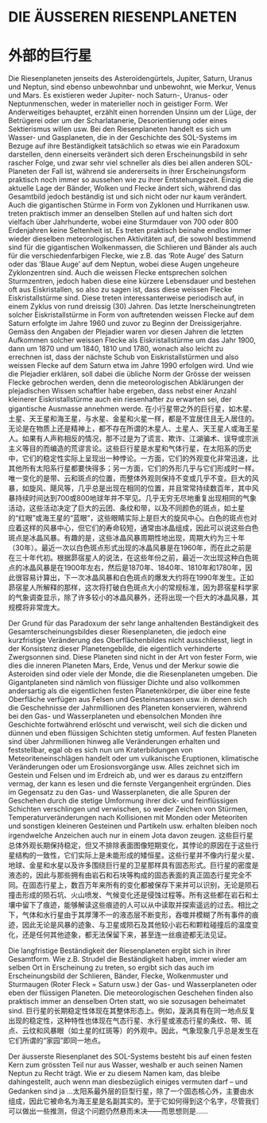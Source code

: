 # DIE ÄUSSEREN RIESENPLANETEN
# 外部的巨行星

Die Riesenplaneten jenseits des Asteroidengürtels, Jupiter, Saturn, Uranus und Neptun, sind ebenso unbewohnbar und unbewohnt, wie Merkur, Venus und Mars. Es existieren weder Jupiter- noch Saturn-, Uranus- oder Neptunmenschen, weder in materieller noch in geistiger Form. Wer Anderweitiges behauptet, erzählt einen horrenden Unsinn um der Lüge, der Betrügerei oder um der Scharlatanerie, Desorientierung oder eines Sektierismus willen usw. Bei den Riesenplaneten handelt es sich um Wasser- und Gasplaneten, die in der Geschichte des SOL-Systems im Bezuge auf ihre Beständigkeit tatsächlich so etwas wie ein Paradoxum darstellen, denn einerseits verändert sich deren Erscheinungsbild in sehr rascher Folge, und zwar sehr viel schneller als dies bei allen anderen SOL-Planeten der Fall ist, während sie andererseits in ihrer Erscheinungsform praktisch noch immer so aussehen wie zu ihrer Entstehungszeit. Einzig die aktuelle Lage der Bänder, Wolken und Flecke ändert sich, während das Gesamtbild jedoch beständig ist und sich nicht oder nur kaum verändert. Auch die gigantischen Stürme in Form von Zyklonen und Hurrikanen usw. treten praktisch immer an denselben Stellen auf und halten sich dort vielfach über Jahrhunderte, wobei eine Sturmdauer von 700 oder 800 Erdenjahren keine Seltenheit ist. Es treten praktisch beinahe endlos immer wieder dieselben meteorologischen Aktivitäten auf, die sowohl bestimmend sind für die gigantischen Wolkenmassen, die Schlieren und Bänder als auch für die verschiedenfarbigen Flecke, wie z.B. das ‘Rote Auge’ des Saturn oder das ‘Blaue Auge’ auf dem Neptun, wobei diese Augen ungeheure Zyklonzentren sind. Auch die weissen Flecke entsprechen solchen Sturmzentren, jedoch haben diese eine kürzere Lebensdauer und bestehen oft aus Eiskristallen, so also zu sagen ist, dass diese weissen Flecke Eiskristallstürme sind. Diese treten interessanterweise periodisch auf, in einem Zyklus von rund dreissig (30) Jahren. Das letzte Inerscheinungtreten solcher Eiskristallstürme in Form von auftretenden weissen Flecke auf dem Saturn erfolgte im Jahre 1960 und zuvor zu Beginn der Dreissigerjahre. Gemäss den Angaben der Plejadier waren vor diesen Jahren die letzten Aufkommen solcher weissen Flecke als Eiskristallstürme um das Jahr 1900, dann um 1870 und um 1840, 1810 und 1780, wonach also leicht zu errechnen ist, dass der nächste Schub von Eiskristallstürmen und also weissen Flecke auf dem Saturn etwa im Jahre 1990 erfolgen wird. Und wie die Plejadier erklären, soll dabei die übliche Norm der Grösse der weissen Flecke gebrochen werden, denn die meteorologischen Abklärungen der plejadischen Wissen schaftler habe ergeben, dass nebst einer Anzahl kleinerer Eiskristallstürme auch ein riesenhafter zu erwarten sei, der gigantische Ausmasse annehmen werde.
在小行星带之外的巨行星，如木星、土星、天王星和海王星，与水星、金星和火星一样，都是不宜居住且无人居住的。无论是在物质上还是精神上，都不存在所谓的木星人、土星人、天王星人或海王星人。如果有人声称相反的情况，那不过是为了谎言、欺诈、江湖骗术、误导或宗派主义等目的而编造的荒谬言论。这些巨行星是水星和气体行星，在太阳系的历史中，它们的稳定性实际上呈现出一种悖论。一方面，它们的外观变化非常迅速，比其他所有太阳系行星都要快得多；另一方面，它们的外形几乎与它们形成时一样。唯一变化的是带、云和斑点的位置，而整体外观则保持不变或几乎不变。巨大的风暴，如旋风、飓风等，几乎总是出现在相同的位置，并且常常持续数百年，其中风暴持续时间达到700或800地球年并不罕见。几乎无穷无尽地重复出现相同的气象活动，这些活动决定了巨大的云团、条纹和带，以及不同颜色的斑点，如土星的“红眼”或海王星的“蓝眼”，这些眼睛实际上是巨大的旋风中心。白色的斑点也对应着这样的风暴中心，但它们的寿命较短，通常由冰晶组成，因此可以说这些白色斑点是冰晶风暴。有趣的是，这些冰晶风暴周期性地出现，周期大约为三十年（30年）。最近一次以白色斑点形式出现的冰晶风暴是在1960年，而在此之前是在三十年代初。根据昴宿星人的说法，在这些年份之前，最近一次出现这种白色斑点的冰晶风暴是在1900年左右，然后是1870年、1840年、1810年和1780年，因此很容易计算出，下一次冰晶风暴和白色斑点的爆发大约将在1990年发生。正如昴宿星人所解释的那样，这次将打破白色斑点大小的常规标准，因为昴宿星科学家的气象调查显示，除了许多较小的冰晶风暴外，还将出现一个巨大的冰晶风暴，其规模将非常庞大。

Der Grund für das Paradoxum der sehr lange anhaltenden Beständigkeit des Gesamterscheinungsbildes dieser Riesenplaneten, die jedoch eine kurzfristige Veränderung des Oberflächenbildes nicht ausschliesst, liegt in der Konsistenz dieser Planetengebilde, die eigentlich verhinderte Zwergsonnen sind. Diese Planeten sind nicht in der Art von fester Form, wie dies die inneren Planeten Mars, Erde, Venus und der Merkur sowie die Asteroiden sind oder viele der Monde, die die Riesenplaneten umgeben. Die Gigantplaneten sind nämlich von flüssiger Dichte und also vollkommen andersartig als die eigentlichen festen Planetenkörper, die über eine feste Oberfläche verfügen aus Felsen und Gesteinsmassen usw. in denen sich die Geschehnisse der Jahrmillionen des Planeten konservieren, während bei den Gas- und Wasserplaneten und ebensolchen Monden ihre Geschichte fortwährend erlöscht und verwischt, weil sich die dicken und dünnen und eben flüssigen Schichten stetig umformen. Auf festen Planeten sind über Jahrmillionen hinweg alle Veränderungen erhalten und feststellbar, egal ob es sich nun um Kraterbildungen von Meteoriteneinschlägen handelt oder um vulkanische Eruptionen, klimatische Veränderungen oder um Erosionsvorgänge usw. Alles zeichnet sich im Gestein und Felsen und im Erdreich ab, und wer es daraus zu entziffern vermag, der kann es lesen und die fernste Vergangenheit ergründen. Dies im Gegensatz zu den Gas- und Wasserplaneten, die alle Spuren der Geschehen durch die stetige Umformung ihrer dick- und feinflüssigen Schichten verschlingen und verwischen, so weder Zeichen von Stürmen, Temperaturveränderungen nach Kollisionen mit Monden oder Meteoriten und sonstigen kleineren Gesteinen und Partikeln usw. erhalten bleiben noch irgendwelche Anzeichen auch nur in einem Jota davon zeugen.
这些巨行星总体外观长期保持稳定，但又不排除表面图像短期变化，其悖论的原因在于这些行星结构的一致性，它们实际上是未能形成的矮恒星。这些行星并不像内行星火星、地球、金星和水星以及许多围绕巨行星的卫星那样具有固态形式。巨行星的密度是液态的，因此与那些拥有由岩石和石块等构成的固态表面的真正固态行星完全不同。在固态行星上，数百万年来所有的变化都被保存下来并可以识别，无论是陨石撞击形成的陨石坑、火山喷发、气候变化还是侵蚀过程等。所有这些都在岩石和土壤中留下了痕迹，能够解读这些痕迹的人可以从中读取并探索遥远的过去。相比之下，气体和水行星由于其厚薄不一的液态层不断变形，吞噬并模糊了所有事件的痕迹，因此无论是风暴的迹象、与卫星或陨石及其他较小岩石和颗粒碰撞后的温度变化，还是任何其他迹象，都无法保留下来，甚至连一丝痕迹都无法见证。

Die langfristige Beständigkeit der Riesenplaneten ergibt sich in ihrer Gesamtform. Wie z.B. Strudel die Beständigkeit haben, immer wieder am selben Ort in Erscheinung zu treten, so ergibt sich das auch im Erscheinungsbild der Schlieren, Bänder, Flecke, Wolkenmuster und Sturmaugen (Roter Fleck = Saturn usw.) der Gas- und Wasserplaneten oder eben der flüssigen Planeten. Die meteorologischen Geschehen finden also praktisch immer an denselben Orten statt, wo sie sozusagen beheimatet sind.
巨行星的长期稳定性体现在其整体形态上。例如，漩涡具有在同一地点反复出现的稳定性，这种特性也体现在气态行星、水行星或液态行星的条纹、带、斑点、云纹和风暴眼（如土星的红斑等）的外观中。因此，气象现象几乎总是发生在它们所谓的“家园”即同一地点。

Der äusserste Riesenplanet des SOL-Systems besteht bis auf einen festen Kern zum grössten Teil nur aus Wasser, weshalb er auch seinen Namen Neptun zu Recht trägt. Wie er zu diesem Namen kam, das bleibe dahingestellt, auch wenn man diesbezüglich einiges vermuten darf – und Gedanken sind ja …太阳系最外层的巨型行星，除了一个固态核心外，主要由水组成，因此它被命名为海王星是名副其实的。至于它如何得到这个名字，尽管我们可以做出一些推测，但这个问题仍然悬而未决——而思想则是……

